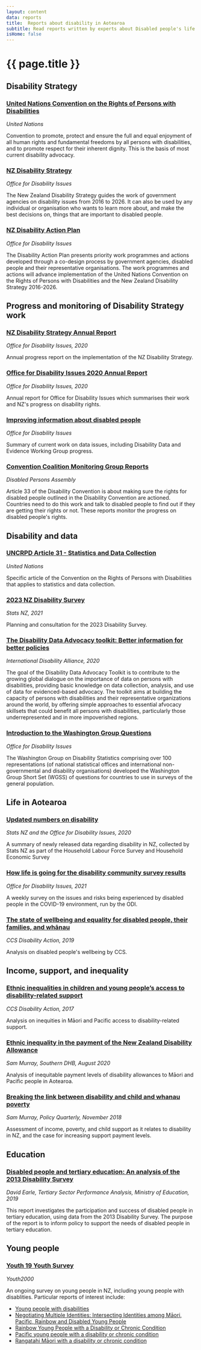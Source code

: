 ```yaml
---
layout: content
data: reports
title:  Reports about disability in Aotearoa
subtitle: Read reports written by experts about Disabled people's life in Aotearoa
isHome: false
---
```


# {{ page.title }}

## Disability Strategy

### [United Nations Convention on the Rights of Persons with Disabilities](https://www.un.org/development/desa/disabilities/convention-on-the-rights-of-persons-with-disabilities/convention-on-the-rights-of-persons-with-disabilities-2.html)

_United Nations_

Convention to promote, protect and ensure the full and equal enjoyment of all human rights and fundamental freedoms by all persons with disabilities, and to promote respect for their inherent dignity. This is the basis of most current disability advocacy.

### [NZ Disability Strategy](https://www.odi.govt.nz/nz-disability-strategy/)

_Office for Disability Issues_

The New Zealand Disability Strategy guides the work of government agencies on disability issues from 2016 to 2026.
It can also be used by any individual or organisation who wants to learn more about, and make the best decisions on, things that are important to disabled people.

### [NZ Disability Action Plan](https://www.odi.govt.nz/disability-action-plan-2/)

_Office for Disability Issues_

The Disability Action Plan presents priority work programmes and actions developed through a co-design process by government agencies, disabled people and their representative organisations. The work programmes and actions will advance implementation of the United Nations Convention on the Rights of Persons with Disabilities and the New Zealand Disability Strategy 2016-2026.

## Progress and monitoring of Disability Strategy work

### [NZ Disability Strategy Annual Report](https://www.odi.govt.nz/nz-disability-strategy/about-the-strategy/new-zealand-disability-strategy-2016-2026/2017-annual-report/)

_Office for Disability Issues, 2020_

Annual progress report on the implementation of the NZ Disability Strategy.

### [Office for Disability Issues 2020 Annual Report](https://www.odi.govt.nz/about-us/corporate-publications/annual-report-2020/)

_Office for Disability Issues, 2020_

Annual report for Office for Disability Issues which summarises their work and NZ's progress on disability rights.

### [Improving information about disabled people](https://www.odi.govt.nz/guidance-and-resources/improving-information-about-disabled-people/)

_Office for Disability Issues_

Summary of current work on data issues, including Disability Data and Evidence Working Group progress.

### [Convention Coalition Monitoring Group Reports](https://www.dpa.org.nz/resources/sector-resources/the-convention-disability-rights-in-aotearoa-new-zealand)

_Disabled Persons Assembly_

Article 33 of the Disability Convention is about making sure the rights for disabled people outlined in the Disability Convention are actioned. Countries need to do this work and talk to disabled people to find out if they are getting their rights or not. These reports monitor the progress on disabled people's rights.

## Disability and data

### [UNCRPD Article 31 - Statistics and Data Collection](https://www.google.com/url?q=https://www.un.org/development/desa/disabilities/convention-on-the-rights-of-persons-with-disabilities/article-31-statistics-and-data-collection.html)

_United Nations_

Specific article of the Convention on the Rights of Persons with Disabilities that applies to statistics and data collection.

### [2023 NZ Disability Survey](https://www.stats.govt.nz/consultations/disability-survey-2023-consultation)

_Stats NZ, 2021_

Planning and consultation for the 2023 Disability Survey.

### [The Disability Data Advocacy toolkit: Better information for better policies](https://www.internationaldisabilityalliance.org/blog/disability-data-advocacy-toolkit-better-information-better-policies)

_International Disability Alliance, 2020_

The goal of the Disability Data Advocacy Toolkit is to contribute to the growing global dialogue on the importance of data on persons with disabilities, providing basic knowledge on data collection, analysis, and use of data for evidenced-based advocacy. The toolkit aims at building the capacity of persons with disabilities and their representative organizations around the world, by offering simple approaches to essential afvocacy skillsets that could benefit all persons with disabilities, particularly those underrepresented and in more impoverished regions. 

### [Introduction to the Washington Group Questions](https://www.odi.govt.nz/guidance-and-resources/an-explanation-of-the-washington-group-short-set-of-questions-on-disability/)

_Office for Disability Issues_

The Washington Group on Disability Statistics comprising over 100 representations (of national statistical offices and international non-governmental and disability organisations) developed the Washington Group Short Set (WGSS) of questions for countries to use in surveys of the general population.


## Life in Aotearoa

### [Updated numbers on disability](https://www.odi.govt.nz/whats-happening/updated-numbers-on-disability-from-stats-nz/)

_Stats NZ and the Office for Disability Issues, 2020_

A summary of newly released data regarding disability in NZ, collected by Stats NZ as part of the Household Labour Force Survey and Household Economic Survey

### [How life is going for the disability community survey results](https://www.odi.govt.nz/guidance-and-resources/how-life-is-going-for-the-disability-co/)

_Office for Disability Issues, 2021_

A weekly survey on the issues and risks being experienced by disabled people in the COVID-19 environment, run by the ODI.

### [The state of wellbeing and equality for disabled people, their families, and whānau](https://www.ccsdisabilityaction.org.nz/assets/resource-files/The-State-of-wellbeing-and-equality-FINAL-ONLINE2.pdf)

_CCS Disability Action, 2019_

Analysis on disabled people's wellbeing by CCS.

## Income, support, and inequality

### [Ethnic inequalities in children and young people’s access to disability-related support](https://www.ccsdisabilityaction.org.nz/assets/resource-files/Ethnic-inequality-in-access-to-disability-related-support.pdf)

_CCS Disability Action, 2017_

Analysis on inequities in Māori and Pacific access to disability-related support.

### [Ethnic inequality in the payment of the New Zealand Disability Allowance](https://www.researchgate.net/publication/343431748_Ethnic_inequality_in_the_payment_of_the_New_Zealand_Disability_Allowance_with_tables)

_Sam Murray, Southern DHB, August 2020_

Analysis of inequitable payment levels of disability allowances to Māori and Pacific people in Aotearoa.

### [Breaking the link between disability and child and whanau poverty](https://ojs.victoria.ac.nz/pq/article/view/5151)

_Sam Murray, Policy Quarterly, November 2018_

Assessment of income, poverty, and child support as it relates to disability in NZ, and the case for increasing support payment levels.

## Education

### [Disabled people and tertiary education: An analysis of the 2013 Disability Survey](https://www.educationcounts.govt.nz/publications/80898/disabled-people-and-tertiary-education)

_David Earle, Tertiary Sector Performance Analysis, Ministry of Education, 2019_

This report investigates the participation and success of disabled people in tertiary education, using data from the 2013 Disability Survey. The purpose of the report is to inform policy to support the needs of disabled people in tertiary education.

## Young people

### [Youth 19 Youth Survey](https://www.youth19.ac.nz/publications)

_Youth2000_

An ongoing survey on young people in NZ, including young people with disablities. Particular reports of interest include:
- [Young people with disabilities](https://static1.squarespace.com/static/5bdbb75ccef37259122e59aa/t/6184806e7f75f066263cacef/1636073585149/Youth19+Disability+Brief.pdf)
- [Negotiating Multiple Identities: Intersecting Identities among Māori, Pacific, Rainbow and Disabled Young People](https://static1.squarespace.com/static/5bdbb75ccef37259122e59aa/t/60dd227e2226ae499706dd69/1625105031254/Youth19+Intersectionality+Report_FINAL_2021_print.pdf)
- [Rainbow Young People with a Disability or Chronic Condition](https://static1.squarespace.com/static/5bdbb75ccef37259122e59aa/t/60dd20e1444f0152696d2066/1625104611662/Youth19+Brief_Rainbow+young+people+with+a+disability+or+chronic+condition.pdf)
- [Pacific young people with a disability or chronic condition](https://www.youth19.ac.nz/s/Youth19-Brief_Pacific-young-people-with-a-disability-or-chronic-condition-jlwt.pdf)
- [Rangatahi Māori with a disability or chronic condition](https://www.youth19.ac.nz/s/Youth19-Brief_Rangatahi-with-a-disability-or-chronic-condition.pdf)